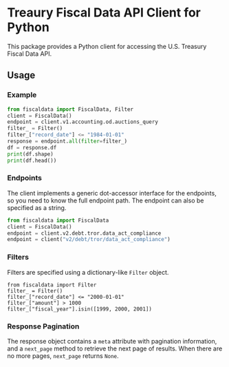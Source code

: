 # Treaury Fiscal Data API Client for Python

This package provides a Python client for accessing the U.S. Treasury Fiscal Data API. 

## Usage

### Example

```python
from fiscaldata import FiscalData, Filter
client = FiscalData()
endpoint = client.v1.accounting.od.auctions_query
filter_ = Filter()
filter_["record_date"] <= "1984-01-01"
response = endpoint.all(filter=filter_)
df = response.df
print(df.shape)
print(df.head())
```

### Endpoints

The client implements a generic dot-accessor interface for the endpoints, so you need to know the full endpoint path.
The endpoint can also be specified as a string.

```python
from fiscaldata import FiscalData
client = FiscalData()
endpoint = client.v2.debt.tror.data_act_compliance
endpoint = client("v2/debt/tror/data_act_compliance")
```

### Filters

Filters are specified using a dictionary-like `Filter` object.

```pythonpython
from fiscaldata import Filter
filter_ = Filter()
filter_["record_date"] <= "2000-01-01"
filter_["amount"] > 1000
filter_["fiscal_year"].isin([1999, 2000, 2001])
```

### Response Pagination

The response object contains a `meta` attribute with pagination information, and a `next_page` method to retrieve the next page of results.
When there are no more pages, `next_page` returns `None`.
